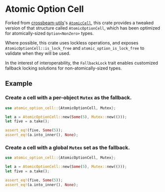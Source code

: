 # Atomic Option Cell

Forked from [crossbeam-utils](https://github.com/crossbeam-rs/crossbeam)'s [`AtomicCell`](https://docs.rs/crossbeam/0.8.1/crossbeam/atomic/struct.AtomicCell.html), this crate provides a tweaked version of that structure called `AtomicOptionCell`, which has been optimized for atomically-sized `Option<NonZero>` types.

Where possible, this crate uses lockless operations, and exposes `AtomicOptionCell::is_lock_free` and `atomic_option_is_lock_free` to validate when they will be used.

In the interest of interoperability, the `FallbackLock` trait enables customized fallback locking solutions for non-atomically-sized types.

## Example

### Create a cell with a per-object `Mutex` as the fallback.

```rust
use atomic_option_cell::{AtomicOptionCell, Mutex};

let a = AtomicOptionCell::new(Some(5), Mutex::new(()));
let five = a.take();

assert_eq!(five, Some(5));
assert_eq!(a.into_inner(), None);
```

### Create a cell with a global `Mutex` set as the fallback.

```rust
use atomic_option_cell::{AtomicOptionCell, Mutex};

let a = AtomicOptionCell::new(Some(5), Mutex::new(()));
let five = a.take();

assert_eq!(five, Some(5));
assert_eq!(a.into_inner(), None);
```
